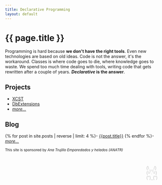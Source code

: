 ```yaml
---
title: Declarative Programming
layout: default
---
```


# {{ page.title }}

Programming is hard because **we don't have the right tools**. Even new technologies are based on old ideas. Code is not the answer, it's the workaround. Classes is where code goes to die, where knowledge goes to waste. We spend too much time dealing with tools, writing code that gets rewritten after a couple of years. ***Declarative* is the answer**.

## Projects

- [XCST](/XCST/)
- [DbExtensions](/DbExtensions/)
- *[more...](https://github.com/maxtoroq)*

## Blog

{% for post in site.posts | reverse | limit: 4 %}- [{{post.title}}]({{post.url}})
{% endfor %}- *[more...](/p/archive.html)*


<small>This site is sponsored by <i>Ana Trujillo Emparedados y helados (ANATR)</i></small>

<p style="float: right; white-space: pre; line-height: initial; font-family: sans-serif; color: silver">
(\__/)
(='.'=)
(")_(")
</p>

